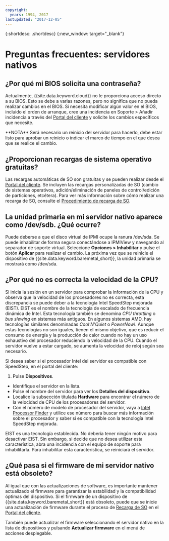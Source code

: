 ```yaml
---
copyright:
  years: 1994, 2017
lastupdated: "2017-12-05"
---
```


{:shortdesc: .shortdesc}
{:new_window: target="_blank"}

# Preguntas frecuentes: servidores nativos

## ¿Por qué mi BIOS solicita una contraseña?

Actualmente, {{site.data.keyword.cloud}} no le proporciona acceso directo a su BIOS. Esto se debe a varias razones, pero no significa que no pueda realizar cambios en el BIOS. Si necesita modificar algún valor en el BIOS, incluido el orden de arranque, cree una incidencia en Soporte > Añadir incidencia a través del [Portal del cliente](control.softlayer.com) y solicite los cambios específicos que necesite.

\*\*NOTA\*\* Será necesario un reinicio del servidor para hacerlo, debe estar listo para aprobar un reinicio o indicar el marco de tiempo en el que desea que se realice el cambio.

## ¿Proporcionan recargas de sistema operativo gratuitas?

Las recargas automáticas de SO son gratuitas y se pueden realizar desde el [Portal del cliente](control.softlayer.com). Se incluyen las recargas personalizadas de SO (cambio de sistemas operativos, adición/eliminación de paneles de control/edición de particiones, etcétera). Para ver más información sobre cómo realizar una recarga de SO, consulte el [Procedimiento de recarga de SO](../vsi/vsi_perform_os_reload.html).


## La unidad primaria en mi servidor nativo aparece como /dev/sdb. ¿Qué ocurre?

Puede deberse a que el disco virtual de IPMI ocupe la ranura /dev/sda. Se puede inhabilitar de forma segura conectándose a IPMIView y navegando al separador de soporte virtual. Seleccione **Opciones > Inhabilitar** y pulse el botón **Aplicar** para realizar el cambio. La próxima vez que se reinicie el dispositivo de {{site.data.keyword.baremetal_short}}, la unidad primaria se mostrará como /dev/sda.


## ¿Por qué no es correcta la velocidad de la CPU?

Si inicia la sesión en un servidor para comprobar la información de la CPU y observa que la velocidad de los procesadores no es correcta, esta discrepancia se puede deber a la tecnología Intel SpeedStep mejorada (EIST). EIST es el nombre de la tecnología de escalado de frecuencia dinámica de Intel.  Esta tecnología también se denomina *CPU throttling* o *bus slewing* en sistemas más antiguos. En algunos sistemas AMD, hay tecnologías similares denominadas *Cool'N'Quiet* o *PowerNow!*.  Aunque estas tecnologías no son iguales, tienen el mismo objetivo, que es reducir el consumo de energía y la producción de calor cuando no hay un uso exhaustivo del procesador reduciendo la velocidad de la CPU.  Cuando el servidor vuelve a estar cargado, se aumenta la velocidad de reloj según sea necesario.

Si desea saber si el procesador Intel del servidor es compatible con SpeedStep, en el portal del cliente: 
1. Pulse **Dispositivos**.
* Identifique el servidor en la lista.
* Pulse el nombre del servidor para ver los **Detalles del dispositivo**.
* Localice la subsección titulada **Hardware** para encontrar el número de la velocidad de CPU de los procesadores del servidor.
* Con el número de modelo de procesador del servidor, vaya a [Intel Processor Finder](http://processorfinder.intel.com/) y utilice ese número para buscar más información sobre el procesador y saber si es compatible con la tecnología Intel SpeedStep mejorada.

EIST es una tecnología establecida. No debería tener ningún motivo para desactivar EIST. Sin embargo, si decide que no desea utilizar esta característica, abra una incidencia con el equipo de soporte para inhabilitarla.  Para inhabilitar esta característica, se reiniciará el servidor.


## ¿Qué pasa si el firmware de mi servidor nativo está obsoleto?

Al igual que con las actualizaciones de software, es importante mantener actualizado el firmware para garantizar la estabilidad y la compatibilidad óptimas del dispositivo. Si el firmware de un dispositivo de {{site.data.keyword.baremetal_short}} está obsoleto, puede que se inicie una actualización de firmware durante el proceso de [Recarga de SO](../infrastructure/software/vsi_reload_os.html) en el [Portal del cliente](https://control.softlayer.com).

También puede actualizar el firmware seleccionando el servidor nativo en la lista de dispositivos y pulsando **Actualizar firmware** en el menú de acciones desplegable.
